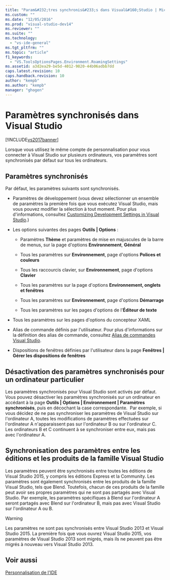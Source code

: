 ```yaml
---
title: "Param&#232;tres synchronis&#233;s dans Visual&#160;Studio | Microsoft Docs"
ms.custom: ""
ms.date: "12/05/2016"
ms.prod: "visual-studio-dev14"
ms.reviewer: ""
ms.suite: ""
ms.technology: 
  - "vs-ide-general"
ms.tgt_pltfrm: ""
ms.topic: "article"
f1_keywords: 
  - "VS.ToolsOptionsPages.Environment.RoamingSettings"
ms.assetid: a3d2ea29-be5d-4012-9820-44b06adbb7dd
caps.latest.revision: 10
caps.handback.revision: 10
author: "kempb"
ms.author: "kempb"
manager: "ghogen"
---
```

# Param&#232;tres synchronis&#233;s dans Visual&#160;Studio
[!INCLUDE[vs2017banner](../code-quality/includes/vs2017banner.md)]

Lorsque vous utilisez le même compte de personnalisation pour vous connecter à Visual Studio sur plusieurs ordinateurs, vos paramètres sont synchronisés par défaut sur tous les ordinateurs.  
  
## Paramètres synchronisés  
 Par défaut, les paramètres suivants sont synchronisés.  
  
-   Paramètres de développement \(vous devez sélectionner un ensemble de paramètres la première fois que vous exécutez Visual Studio, mais vous pouvez modifier la sélection à tout moment.  Pour plus d'informations, consultez [Customizing Development Settings in Visual Studio](http://msdn.microsoft.com/fr-fr/22c4debb-4e31-47a8-8f19-16f328d7dcd3).\)  
  
-   Les options suivantes des pages **Outils &#124; Options** :  
  
    -   Paramètres **Thème** et paramètres de mise en majuscules de la barre de menus, sur la page d'options **Environnement**, **Général**  
  
    -   Tous les paramètres sur **Environnement**, page d'options **Polices et couleurs**  
  
    -   Tous les raccourcis clavier, sur **Environnement**, page d'options **Clavier**  
  
    -   Tous les paramètres sur la page d'options **Environnement, onglets et fenêtres**  
  
    -   Tous les paramètres sur **Environnement**, page d'options **Démarrage**  
  
    -   Tous les paramètres sur les pages d'options de l'**Éditeur de texte**  
  
-   Tous les paramètres sur les pages d'options du concepteur XAML  
  
-   Alias de commande définis par l'utilisateur.  Pour plus d'informations sur la définition des alias de commande, consultez [Alias de commandes Visual Studio](../ide/reference/visual-studio-command-aliases.md).  
  
-   Dispositions de fenêtres définies par l'utilisateur dans la page **Fenêtres &#124; Gérer les dispositions de fenêtres**  
  
## Désactivation des paramètres synchronisés pour un ordinateur particulier  
 Les paramètres synchronisés pour Visual Studio sont activés par défaut.  Vous pouvez désactiver les paramètres synchronisés sur un ordinateur en accédant à la page **Outils &#124; Options &#124; Environnement &#124; Paramètres synchronisés**, puis en décochant la case correspondante.  Par exemple, si vous décidez de ne pas synchroniser les paramètres de Visual Studio sur l'ordinateur A, toutes les modifications de paramètres effectuées sur l'ordinateur A n'apparaissent pas sur l'ordinateur B ou sur l'ordinateur C.  Les ordinateurs B et C continuent à se synchroniser entre eux, mais pas avec l'ordinateur A.  
  
## Synchronisation des paramètres entre les éditions et les produits de la famille Visual Studio  
 Les paramètres peuvent être synchronisés entre toutes les éditions de Visual Studio 2015, y compris les éditions Express et la Community.  Les paramètres sont également synchronisés entre les produits de la famille Visual Studio, tels que Blend.  Toutefois, chacun de ces produits de la famille peut avoir ses propres paramètres qui ne sont pas partagés avec Visual Studio.  Par exemple, les paramètres spécifiques à Blend sur l'ordinateur A seront partagés avec Blend sur l'ordinateur B, mais pas avec Visual Studio sur l'ordinateur A ou B.  
  
> [!WARNING]
>  Les paramètres ne sont pas synchronisés entre Visual Studio 2013 et Visual Studio 2015.  La première fois que vous ouvrez Visual Studio 2015, vos paramètres de Visual Studio 2013 sont migrés, mais ils ne peuvent pas être migrés à nouveau vers Visual Studio 2013.  
  
## Voir aussi  
 [Personnalisation de l'IDE](../ide/personalizing-the-visual-studio-ide.md)